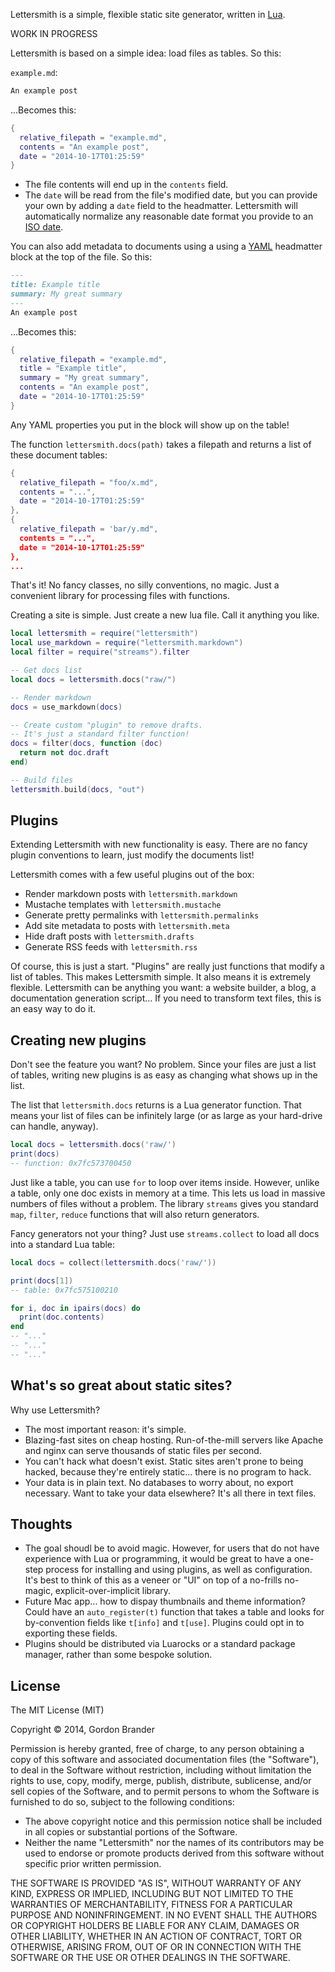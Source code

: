 Lettersmith is a simple, flexible static site generator, written in [Lua](http://lua.org).

WORK IN PROGRESS

Lettersmith is based on a simple idea: load files as tables. So this:

`example.md`:

```markdown
An example post
```

...Becomes this:

```lua
{
  relative_filepath = "example.md",
  contents = "An example post",
  date = "2014-10-17T01:25:59"
}
```

- The file contents will end up in the `contents` field.
- The `date` will be read from the file's modified date, but you can provide your own by adding a `date` field to the headmatter. Lettersmith will automatically normalize any reasonable date format you provide to an [ISO date](https://en.wikipedia.org/wiki/ISO_8601).

You can also add metadata to documents using a using a [YAML](yaml.org) headmatter block at the top of the file. So this:

```markdown
---
title: Example title
summary: My great summary
---
An example post
```

...Becomes this:

```lua
{
  relative_filepath = "example.md",
  title = "Example title",
  summary = "My great summary",
  contents = "An example post",
  date = "2014-10-17T01:25:59"
}
```

Any YAML properties you put in the block will show up on the table!

The function `lettersmith.docs(path)` takes a filepath and returns a list of these document tables:

```lua
{
  relative_filepath = "foo/x.md",
  contents = "...",
  date = "2014-10-17T01:25:59"
},
{
  relative_filepath = 'bar/y.md",
  contents = "...",
  date = "2014-10-17T01:25:59"
},
...
```

That's it! No fancy classes, no silly conventions, no magic. Just a convenient library for processing files with functions.

Creating a site is simple. Just create a new lua file. Call it anything you like.

```lua
local lettersmith = require("lettersmith")
local use_markdown = require("lettersmith.markdown")
local filter = require("streams").filter

-- Get docs list
local docs = lettersmith.docs("raw/")

-- Render markdown
docs = use_markdown(docs)

-- Create custom "plugin" to remove drafts.
-- It's just a standard filter function!
docs = filter(docs, function (doc)
  return not doc.draft
end)

-- Build files
lettersmith.build(docs, "out")
```


Plugins
-------

Extending Lettersmith with new functionality is easy. There are no fancy plugin conventions to learn, just modify the documents list!

Lettersmith comes with a few useful plugins out of the box:

* Render markdown posts with `lettersmith.markdown`
* Mustache templates with `lettersmith.mustache`
* Generate pretty permalinks with `lettersmith.permalinks`
* Add site metadata to posts with `lettersmith.meta`
* Hide draft posts with `lettersmith.drafts`
* Generate RSS feeds with `lettersmith.rss`

Of course, this is just a start. "Plugins" are really just functions that modify a list of tables. This makes Lettersmith simple. It also means it is extremely flexible. Lettersmith can be anything you want: a website builder, a blog, a documentation generation script... If you need to transform text files, this is an easy way to do it.


Creating new plugins
--------------------

Don't see the feature you want? No problem. Since your files are just a list of tables, writing new plugins is as easy as changing what shows up in the list.

The list that `lettersmith.docs` returns is a Lua generator function. That means your list of files can be infinitely large (or as large as your hard-drive can handle, anyway).

```lua
local docs = lettersmith.docs('raw/')
print(docs)
-- function: 0x7fc573700450
```

Just like a table, you can use `for` to loop over items inside. However, unlike a table, only one doc exists in memory at a time. This lets us load in massive numbers of files without a problem. The library `streams` gives you standard `map`, `filter`, `reduce` functions that will also return generators.

Fancy generators not your thing? Just use `streams.collect` to load all docs into a standard Lua table:

```lua
local docs = collect(lettersmith.docs('raw/'))

print(docs[1])
-- table: 0x7fc575100210

for i, doc in ipairs(docs) do
  print(doc.contents)
end
-- "..."
-- "..."
-- "..."
```


What's so great about static sites?
-----------------------------------

Why use Lettersmith?

- The most important reason: it's simple.
- Blazing-fast sites on cheap hosting. Run-of-the-mill servers like Apache and nginx can serve thousands of static files per second.
- You can't hack what doesn't exist. Static sites aren't prone to being hacked, because they're entirely static... there is no program to hack.
- Your data is in plain text. No databases to worry about, no export necessary. Want to take your data elsewhere? It's all there in text files.


Thoughts
--------

- The goal shoudl be to avoid magic. However, for users that do not have experience with Lua or programming, it would be great to have a one-step process for installing and using plugins, as well as configuration. It's best to think of this as a veneer or "UI" on top of a no-frills no-magic, explicit-over-implicit library.
- Future Mac app... how to dispay thumbnails and theme information? Could have an `auto_register(t)` function that takes a table and looks for by-convention fields like `t[info]` and `t[use]`. Plugins could opt in to exporting these fields.
- Plugins should be distributed via Luarocks or a standard package manager, rather than some bespoke solution.


License
-------

The MIT License (MIT)

Copyright &copy; 2014, Gordon Brander

Permission is hereby granted, free of charge, to any person obtaining a copy of this software and associated documentation files (the "Software"), to deal in the Software without restriction, including without limitation the rights to use, copy, modify, merge, publish, distribute, sublicense, and/or sell copies of the Software, and to permit persons to whom the Software is furnished to do so, subject to the following conditions:

- The above copyright notice and this permission notice shall be included in all copies or substantial portions of the Software.
- Neither the name "Lettersmith" nor the names of its contributors may be used to endorse or promote products derived from this software without specific prior written permission.

THE SOFTWARE IS PROVIDED "AS IS", WITHOUT WARRANTY OF ANY KIND, EXPRESS OR IMPLIED, INCLUDING BUT NOT LIMITED TO THE WARRANTIES OF MERCHANTABILITY, FITNESS FOR A PARTICULAR PURPOSE AND NONINFRINGEMENT. IN NO EVENT SHALL THE AUTHORS OR COPYRIGHT HOLDERS BE LIABLE FOR ANY CLAIM, DAMAGES OR OTHER LIABILITY, WHETHER IN AN ACTION OF CONTRACT, TORT OR OTHERWISE, ARISING FROM, OUT OF OR IN CONNECTION WITH THE SOFTWARE OR THE USE OR OTHER DEALINGS IN THE SOFTWARE.
